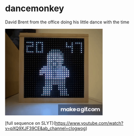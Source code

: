 # dancemonkey

David Brent from the office doing his little dance with the time

![Dance monkey...dance.](./David_Brent_monkey_dance.gif)

[full sequence on SLYT)(https://www.youtube.com/watch?v=pXQ9XJF39CE&ab_channel=clogwog)
